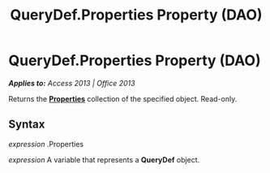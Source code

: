 ﻿---
title: QueryDef.Properties Property (DAO)
TOCTitle: Properties Property
ms:assetid: 91d724bf-8e63-a517-c5be-2b8b382608e0
ms:mtpsurl: https://msdn.microsoft.com/en-us/library/Ff197640(v=office.15)
ms:contentKeyID: 48546362
ms.date: 09/18/2015
mtps_version: v=office.15
f1_keywords:
- dao360.chm1053178
f1_categories:
- Office.Version=v15
---

# QueryDef.Properties Property (DAO)


_**Applies to:** Access 2013 | Office 2013_

Returns the **[Properties](properties-collection-dao.md)** collection of the specified object. Read-only.

## Syntax

*expression* .Properties

*expression* A variable that represents a **QueryDef** object.

